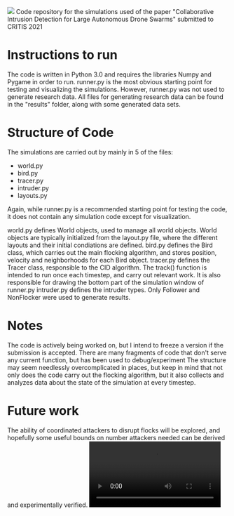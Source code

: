 ![](img_output.gif)
Code repository for the simulations used of the paper
"Collaborative Intrusion Detection for Large Autonomous Drone Swarms"
submitted to CRITIS 2021

# Instructions to run
The code is written in Python 3.0 and requires the libraries Numpy and Pygame in order to run. 
runner.py is the most obvious starting point for testing and visualizing the simulations. 
However, runner.py was not used to generate research data. All files for generating research data can be found in the "results" folder, along with some generated data sets.

# Structure of Code
The simulations are carried out by mainly in 5 of the files:
* world.py
* bird.py
* tracer.py
* intruder.py
* layouts.py

Again, while runner.py is a recommended starting point for testing the code, it does not contain any simulation code except for visualization.

world.py defines World objects, used to manage all world objects. World objects are typically initialized from the layout.py file, where the different layouts and their initial condiations are defined.
bird.py defines the Bird class, which carries out the main flocking algorithm, and stores position, velocity and neighborhoods for each Bird object.
tracer.py defines the Tracer class, responsible to the CID algorithm. The track() function is intended to run once each timestep, and carry out relevant work. It is also responsible for drawing the bottom part of the simulation window of runner.py
intruder.py defines the intruder types. Only Follower and NonFlocker were used to generate results.

# Notes
The code is actively being worked on, but I intend to freeze a version if the submission is accepted. 
There are many fragments of code that don't serve any current function, but has been used to debug/experiment
The structure may seem needlessly overcomplicated in places, but keep in mind that not only does the code carry out the flocking algorithm, but it also collects and analyzes data about the state of the simulation at every timestep.

# Future work
The ability of coordinated attackers to disrupt flocks will be explored, and hopefully some useful bounds on number attackers needed can be derived and experimentally verified.
![](cut.webm)



